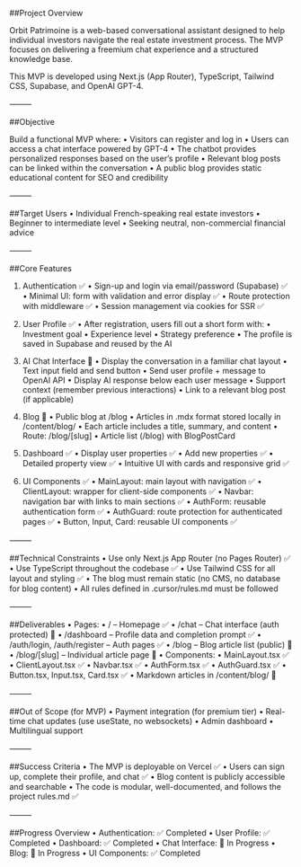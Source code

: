 ##Project Overview

Orbit Patrimoine is a web-based conversational assistant designed to help individual investors navigate the real estate investment process. The MVP focuses on delivering a freemium chat experience and a structured knowledge base.

This MVP is developed using Next.js (App Router), TypeScript, Tailwind CSS, Supabase, and OpenAI GPT-4.

⸻

##Objective

Build a functional MVP where:
	•	Visitors can register and log in
	•	Users can access a chat interface powered by GPT-4
	•	The chatbot provides personalized responses based on the user’s profile
	•	Relevant blog posts can be linked within the conversation
	•	A public blog provides static educational content for SEO and credibility

⸻

##Target Users
	•	Individual French-speaking real estate investors
	•	Beginner to intermediate level
	•	Seeking neutral, non-commercial financial advice

⸻

##Core Features

1. Authentication ✅
	•	Sign-up and login via email/password (Supabase) ✅
	•	Minimal UI: form with validation and error display ✅
	•	Route protection with middleware ✅
	•	Session management via cookies for SSR ✅

2. User Profile ✅
	•	After registration, users fill out a short form with:
	•	Investment goal
	•	Experience level
	•	Strategy preference
	•	The profile is saved in Supabase and reused by the AI

3. AI Chat Interface 🚧
	•	Display the conversation in a familiar chat layout
	•	Text input field and send button
	•	Send user profile + message to OpenAI API
	•	Display AI response below each user message
	•	Support context (remember previous interactions)
	•	Link to a relevant blog post (if applicable)

4. Blog 🚧
	•	Public blog at /blog
	•	Articles in .mdx format stored locally in /content/blog/
	•	Each article includes a title, summary, and content
	•	Route: /blog/[slug]
	•	Article list (/blog) with BlogPostCard

5. Dashboard ✅
	•	Display user properties ✅
	•	Add new properties ✅
	•	Detailed property view ✅
	•	Intuitive UI with cards and responsive grid ✅

6. UI Components ✅
	•	MainLayout: main layout with navigation ✅
	•	ClientLayout: wrapper for client-side components ✅
	•	Navbar: navigation bar with links to main sections ✅
	•	AuthForm: reusable authentication form ✅
	•	AuthGuard: route protection for authenticated pages ✅
	•	Button, Input, Card: reusable UI components ✅

⸻

##Technical Constraints
	•	Use only Next.js App Router (no Pages Router) ✅
	•	Use TypeScript throughout the codebase ✅
	•	Use Tailwind CSS for all layout and styling ✅
	•	The blog must remain static (no CMS, no database for blog content)
	•	All rules defined in .cursor/rules.md must be followed

⸻

##Deliverables
	•	Pages:
	•	/ – Homepage ✅
	•	/chat – Chat interface (auth protected) 🚧
	•	/dashboard – Profile data and completion prompt ✅
	•	/auth/login, /auth/register – Auth pages ✅
	•	/blog – Blog article list (public) 🚧
	•	/blog/[slug] – Individual article page 🚧
	•	Components:
	•	MainLayout.tsx ✅
	•	ClientLayout.tsx ✅
	•	Navbar.tsx ✅
	•	AuthForm.tsx ✅
	•	AuthGuard.tsx ✅
	•	Button.tsx, Input.tsx, Card.tsx ✅
	•	Markdown articles in /content/blog/ 🚧

⸻

##Out of Scope (for MVP)
	•	Payment integration (for premium tier)
	•	Real-time chat updates (use useState, no websockets)
	•	Admin dashboard
	•	Multilingual support

⸻

##Success Criteria
	•	The MVP is deployable on Vercel ✅
	•	Users can sign up, complete their profile, and chat ✅
	•	Blog content is publicly accessible and searchable
	•	The code is modular, well-documented, and follows the project rules.md ✅

⸻

##Progress Overview
	•	Authentication: ✅ Completed
	•	User Profile: ✅ Completed
	•	Dashboard: ✅ Completed
	•	Chat Interface: 🚧 In Progress
	•	Blog: 🚧 In Progress
	•	UI Components: ✅ Completed
